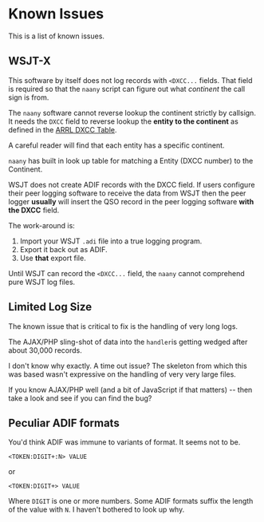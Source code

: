 # Known Issues

This is a list of known issues.

## WSJT-X

This software by itself does not log records with `<DXCC...` fields.  That field is required
so that the `naany` script can figure out what *continent* the call sign is from.

The `naany` software cannot reverse lookup the continent strictly by callsign.  It needs
the `DXCC` field to reverse lookup the **entity to the continent** as defined in the
[ARRL DXCC Table](https://www.arrl.org/files/file/DXCC/2022_DXCC_Current.pdf).

A careful reader will find that each entity has a specific continent.

`naany` has built in look up table for matching a Entity (DXCC number) to the Continent.

WSJT does not create ADIF records with the DXCC field.  If users configure their
peer logging software to receive the data from WSJT then the peer logger **usually** will
insert the QSO record in the peer logging software **with the DXCC** field.

The work-around is:

1.  Import your WSJT `.adi` file into a true logging program.
2.  Export it back out as ADIF.
3.  Use **that** export file.

Until WSJT can record the `<DXCC...` field, the `naany` cannot comprehend pure
WSJT log files.


## Limited Log Size

The known issue that is critical to fix is the handling of very long logs.

The AJAX/PHP sling-shot of data into the `handler`is getting wedged after about 30,000 records.

I don't know why exactly. A time out issue?  The skeleton from which this was based
wasn't expressive on the handling of very very large files.

If you know AJAX/PHP well (and a bit of JavaScript if that matters) -- then take a look and
see if you can find the bug?


## Peculiar ADIF formats

You'd think ADIF was immune to variants of format.  It seems not to be.

`<TOKEN:DIGIT+:N> VALUE`

or 

`<TOKEN:DIGIT+> VALUE`

Where `DIGIT` is one or more numbers.  Some ADIF formats suffix the length of the
value with `N`.  I haven't bothered to look up why.


